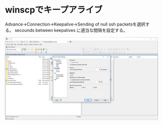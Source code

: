 # winscpでキープアライブ

Advance→Connection→Keepalive→Sending of null ssh packetsを選択する。
secounds between keepalives に適当な間隔を設定する。

![winscp.PNG](file/win_001/image01.PNG)
